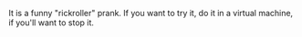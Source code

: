 It is a funny "rickroller" prank. If you want to try it, do it in a virtual machine, if you'll want to stop it. 
